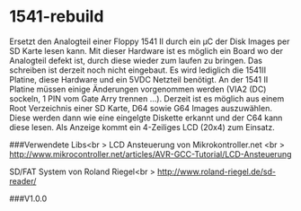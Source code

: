 # 1541-rebuild
Ersetzt den Analogteil einer Floppy 1541 II durch ein µC der Disk Images per SD Karte lesen kann. Mit dieser Hardware ist es möglich ein Board wo der Analogteil defekt ist, durch diese wieder zum laufen zu bringen. Das schreiben ist derzeit noch nicht eingebaut. Es wird lediglich die 1541II Platine, diese Hardware und ein 5VDC Netzteil benötigt. An der 1541 II Platine müssen einige Änderungen vorgenommen werden (VIA2 (DC) sockeln, 1 PIN vom Gate Arry trennen ...).
Derzeit ist es möglich aus einem Root Verzeichnis einer SD Karte, D64 sowie G64 Images auszuwählen. Diese werden dann wie eine eingelgte Diskette erkannt und der C64 kann diese lesen. Als Anzeige kommt ein 4-Zeiliges LCD (20x4) zum Einsatz.

###Verwendete Libs<br \>
LCD Ansteuerung von Mikrokontroller.net <br \>
http://www.mikrocontroller.net/articles/AVR-GCC-Tutorial/LCD-Ansteuerung

SD/FAT System von Roland Riegel<br \>
http://www.roland-riegel.de/sd-reader/

###V1.0.0
